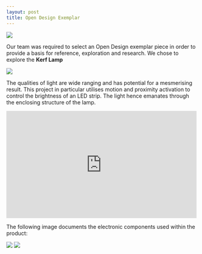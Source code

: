 ```yaml
---
layout: post
title: Open Design Exemplar
---
```



<body>


<img src="http://cdn.instructables.com/FOT/TTBT/HOSLKKT7/FOTTTBTHOSLKKT7.LARGE.jpg">

<p>Our team was required to select an Open Design exemplar piece in order to provide a basis for reference, exploration and research. We chose to explore the <strong>Kerf Lamp</strong></p>

<img src="http://cdn.instructables.com/F1Z/XIK1/HOUGGTRA/F1ZXIK1HOUGGTRA.LARGE.jpg">

<p>The qualities of light are wide ranging and has potential for a mesmerising result. This project in particular utilises motion and proximity activation to control the brightness of an LED strip. The light hence emanates through the enclosing structure of the lamp.</p>

<iframe src="https://player.vimeo.com/video/81082152" width="500" height="281" frameborder="0" webkitallowfullscreen mozallowfullscreen allowfullscreen></iframe>

The following image documents the electronic components used within the product:

<img src="http://cdn.instructables.com/FMF/MU6S/HOUG50NE/FMFMU6SHOUG50NE.MEDIUM.jpg">

<img src="http://cdn.instructables.com/F08/AGPZ/HOUG75JZ/F08AGPZHOUG75JZ.MEDIUM.jpg">

</body>